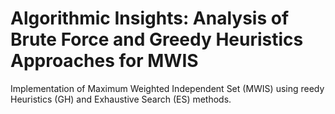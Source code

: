# Algorithmic Insights: Analysis of Brute Force and Greedy Heuristics Approaches for MWIS
Implementation of  Maximum Weighted Independent Set (MWIS) using reedy Heuristics (GH) and Exhaustive Search (ES) methods. 
